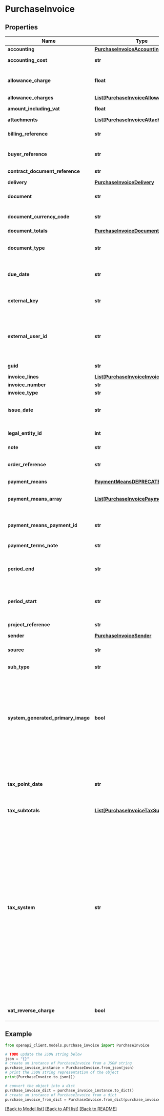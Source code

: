 # PurchaseInvoice


## Properties

Name | Type | Description | Notes
------------ | ------------- | ------------- | -------------
**accounting** | [**PurchaseInvoiceAccountingDetails**](PurchaseInvoiceAccountingDetails.md) |  | [optional] 
**accounting_cost** | **str** | The accounting cost code. | [optional] 
**allowance_charge** | **float** | DEPRECATED - Use the allowance_charges array. | [optional] 
**allowance_charges** | [**List[PurchaseInvoiceAllowanceCharge]**](PurchaseInvoiceAllowanceCharge.md) |  | [optional] 
**amount_including_vat** | **float** | DEPRECATED - Use amount_including_tax. | [optional] 
**attachments** | [**List[PurchaseInvoiceAttachment]**](PurchaseInvoiceAttachment.md) |  | [optional] 
**billing_reference** | **str** | Reference to the previous invoice this invoice relates to. | [optional] 
**buyer_reference** | **str** | Reference provided by the buyer. Used for routing. | [optional] 
**contract_document_reference** | **str** | Reference to the contract. | [optional] 
**delivery** | [**PurchaseInvoiceDelivery**](PurchaseInvoiceDelivery.md) |  | [optional] 
**document** | **str** | DEPRECATED. Use the new atatchments array. | [optional] 
**document_currency_code** | **str** | The ISO 4217 currency for the invoice. | [optional] 
**document_totals** | [**PurchaseInvoiceDocumentTotals**](PurchaseInvoiceDocumentTotals.md) |  | [optional] 
**document_type** | **str** | The type of document. Only \&quot;invoice\&quot; for now. | [optional] 
**due_date** | **str** | The date the invoice must be payed by. Format \&quot;YYYY-MM-DD\&quot;. | [optional] 
**external_key** | **str** | Deprecated. Used for accountants. The id you specified for the organization. | [optional] 
**external_user_id** | **str** | Deprecated. Used for the embedded portal retrieval service. The external_user_id you provided when the ShopAccount was created. | [optional] 
**guid** | **str** | The GUID of the invoice | [optional] 
**invoice_lines** | [**List[PurchaseInvoiceInvoiceLine]**](PurchaseInvoiceInvoiceLine.md) |  | [optional] 
**invoice_number** | **str** | The invoicenumber. | [optional] 
**invoice_type** | **str** | The type of invoice. | [optional] 
**issue_date** | **str** | The date the invoice was issued. Format \&quot;YYYY-MM-DD\&quot;. | [optional] 
**legal_entity_id** | **int** | The id of the LegalEntity the invoice was received for. | [optional] 
**note** | **str** | The invoice level note. | [optional] 
**order_reference** | **str** | Reference to the order. Used for matching the invoice to an order. | [optional] 
**payment_means** | [**PaymentMeansDEPRECATED**](PaymentMeansDEPRECATED.md) |  | [optional] 
**payment_means_array** | [**List[PurchaseInvoicePaymentMeans]**](PurchaseInvoicePaymentMeans.md) | The different payment means that can be used to pay the invoice. | [optional] 
**payment_means_payment_id** | **str** | DEPRECATED - use the payment_id property in the payment_means_array | [optional] 
**payment_terms_note** | **str** | A textual description of the payment terms. | [optional] 
**period_end** | **str** | The end date of the period this invoice relates to. Format \&quot;YYYY-MM-DD\&quot;. | [optional] 
**period_start** | **str** | The start date of the period this invoice relates to. Format \&quot;YYYY-MM-DD\&quot;. | [optional] 
**project_reference** | **str** | Reference to the project. | [optional] 
**sender** | [**PurchaseInvoiceSender**](PurchaseInvoiceSender.md) |  | [optional] 
**source** | **str** | The source the invoice was received from. | [optional] 
**sub_type** | **str** | The subtype of document. | [optional] 
**system_generated_primary_image** | **bool** | Whether or not the document image (PDF) was generated by Storecove. If true, it means the invoice was received without any attachments and Storecove generated one for you. If false, the invoice will contain at least one attachment, which was received from the invoice sender. | [optional] 
**tax_point_date** | **str** | The date the invoice was issued for tax purposes. In most countries MUST match the issue_date. Format \&quot;YYYY-MM-DD\&quot;. | [optional] 
**tax_subtotals** | [**List[PurchaseInvoiceTaxSubtotal]**](PurchaseInvoiceTaxSubtotal.md) |  | [optional] 
**tax_system** | **str** | The tax system of the invoice. Either tax_line_percentages or tax_line_amounts. The first tax system means the invoice lines contain only the tax percentages and the tax amounts are included only in the tax subtotals at the invoice level and so are only calculated at the invoice level. The tax system tax_line_amounts means that in addition to the percentage, each invoice line also contains the tax amount. The tax subtotals at the invoice level are calculated as the sum of the tax of the invoice lines. The distinction between the two tax systems has has implications for rounding. | [optional] 
**vat_reverse_charge** | **bool** | DEPRECATED - This is now part of each invoice line. | [optional] 

## Example

```python
from openapi_client.models.purchase_invoice import PurchaseInvoice

# TODO update the JSON string below
json = "{}"
# create an instance of PurchaseInvoice from a JSON string
purchase_invoice_instance = PurchaseInvoice.from_json(json)
# print the JSON string representation of the object
print(PurchaseInvoice.to_json())

# convert the object into a dict
purchase_invoice_dict = purchase_invoice_instance.to_dict()
# create an instance of PurchaseInvoice from a dict
purchase_invoice_from_dict = PurchaseInvoice.from_dict(purchase_invoice_dict)
```
[[Back to Model list]](../README.md#documentation-for-models) [[Back to API list]](../README.md#documentation-for-api-endpoints) [[Back to README]](../README.md)


